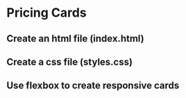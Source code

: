 # Pricing Cards

## Create an html file (index.html)

## Create a css file (styles.css)

## Use flexbox to create responsive cards
